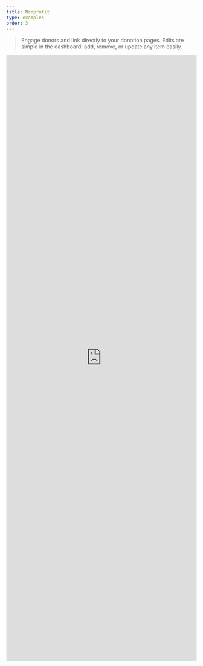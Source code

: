 ```yaml
---
title: Nonprofit
type: examples
order: 3
---
```


> Engage donors and link directly to your donation pages.  Edits are simple in the dashboard: add, remove, or update any item easily.

<iframe width="100%" height="1600" src="https://jsfiddle.net/component/0tzudy7w/embedded/result,html,js,css" allowfullscreen="allowfullscreen" frameborder="0"></iframe>
